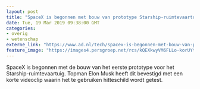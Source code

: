 ```yaml
---
layout: post
title: "SpaceX is begonnen met bouw van prototype Starship-ruimtevaartuig"
date: Tue, 19 Mar 2019 09:38:00 GMT
categories: 
- overig 
- wetenschap 
externe_link: "https://www.ad.nl/tech/spacex-is-begonnen-met-bouw-van-prototype-starship-ruimtevaartuig~afbf88de/"
feature_image: "https://images4.persgroep.net/rcs/kQEXkwyVM6FLLo-korUYtdXcVUo/diocontent/143743744/_fitwidth/400/?appId=21791a8992982cd8da851550a453bd7f&quality=0.7"
---
```


SpaceX is begonnen met de bouw van het eerste prototype voor het Starship-ruimtevaartuig. Topman Elon Musk heeft dit bevestigd met een korte videoclip waarin het te gebruiken hitteschild wordt getest.

